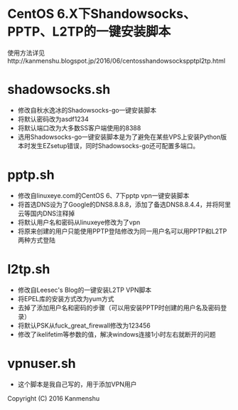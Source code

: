CentOS 6.X下Shandowsocks、PPTP、L2TP的一键安装脚本
===============
使用方法详见http://kanmenshu.blogspot.jp/2016/06/centosshandowsockspptpl2tp.html


shadowsocks.sh
===============
* 修改自秋水逸冰的Shadowsocks-go一键安装脚本
* 将默认密码改为asdf1234
* 将默认端口改为大多数SS客户端使用的8388
* 选用Shadowsocks-go一键安装脚本是为了避免在某些VPS上安装Python版本时发生EZsetup错误，同时Shadowsocks-go还可配置多端口。


pptp.sh
===============
* 修改自linuxeye.com的CentOS 6、7下pptp vpn一键安装脚本
* 将首选DNS设为了Google的DNS8.8.8.8，添加了备选DNS8.8.4.4，并将阿里云等国内DNS注释掉
* 将默认用户名和密码从linuxeye修改为了vpn
* 将原来创建的用户只能使用PPTP登陆修改为同一用户名可以用PPTP和L2TP两种方式登陆


l2tp.sh
===============
* 修改自Leesec's Blog的一键安装L2TP VPN脚本
* 将EPEL库的安装方式改为yum方式
* 去掉了添加用户名和密码的步骤（可以用安装PPTP时创建的用户名及密码登录）
* 将默认PSK从fuck_great_firewall修改为123456
* 修改了ikelifetim等参数的值，解决windows连接1小时左右就断开的问题


vpnuser.sh
===============
* 这个脚本是我自己写的，用于添加VPN用户


Copyright (C) 2016 Kanmenshu

